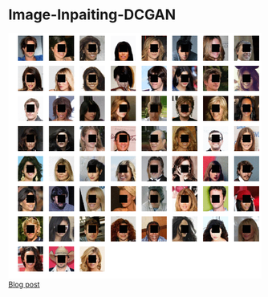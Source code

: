 # Image-Inpaiting-DCGAN
![alt text](/anim.gif)
[Blog post](https://regressionist.github.io/2019-01-11-Image-Inpainting/)
